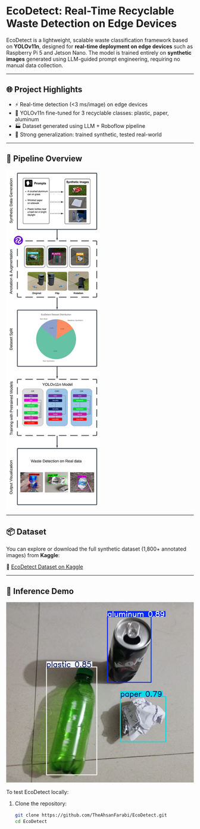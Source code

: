 # EcoDetect: Real-Time Recyclable Waste Detection on Edge Devices

EcoDetect is a lightweight, scalable waste classification framework based on **YOLOv11n**, designed for **real-time deployment on edge devices** such as Raspberry Pi 5 and Jetson Nano. The model is trained entirely on **synthetic images** generated using LLM-guided prompt engineering, requiring no manual data collection.

---

## 🌐 Project Highlights

- ⚡ Real-time detection (<3 ms/image) on edge devices
- 🧠 YOLOv11n fine-tuned for 3 recyclable classes: plastic, paper, aluminum
- 🏭 Dataset generated using LLM + Roboflow pipeline
- 🔬 Strong generalization: trained synthetic, tested real-world

---

## 🧰 Pipeline Overview

<img src="assets/pipeline.png" alt="Pipeline" style="width:50%; max-width:500px;"/>


---

## 📦 Dataset

You can explore or download the full synthetic dataset (1,800+ annotated images) from **Kaggle**:

🔗 [EcoDetect Dataset on Kaggle](https://www.kaggle.com/datasets/ahsan71/ecodetect-recyclable-waste-detection-dataset)

---

## 🧪 Inference Demo

![Pipeline](assets/inference.png)

To test EcoDetect locally:

1. Clone the repository:
   ```bash
   git clone https://github.com/TheAhsanFarabi/EcoDetect.git
   cd EcoDetect
